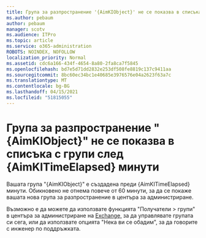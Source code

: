 ```yaml
---
title: Група за разпространение '{AimKIObject}' не се показва в списъка с групи след {AimKITimeElapsed} минути
ms.author: pebaum
author: pebaum
manager: scotv
ms.audience: ITPro
ms.topic: article
ms.service: o365-administration
ROBOTS: NOINDEX, NOFOLLOW
localization_priority: Normal
ms.assetid: cdc6a166-434f-4654-8a80-2fa8ca7f5845
ms.openlocfilehash: bd7e5d71dd2832e253df508fe8819c137c9411aa
ms.sourcegitcommit: 8bc60ec34bc1e40685e3976576e04a2623f63a7c
ms.translationtype: MT
ms.contentlocale: bg-BG
ms.lasthandoff: 04/15/2021
ms.locfileid: "51815055"
---
```

# <a name="distribution-group-aimkiobject-not-showing-in-groups-list-after-aimkitimeelapsed-minutes"></a>Група за разпространение "{AimKIObject}" не се показва в списъка с групи след {AimKITimeElapsed} минути

Вашата група "{AimKIObject}" е създадена преди {AimKITimeElapsed} минути. Обикновено не отнема повече от 60 минути, за да се покаже вашата нова група за разпространение в центъра за администриране.
  
Възможно е да можете да използвате функцията "Получатели > групи" в центъра за администриране на [Exchange,](https://outlook.office365.com/ecp/?rfr=Admin_o365&amp;exsvurl=1&amp;mkt=en-US.aspx) за да управлявате групата си сега, или да използвате опцията "Нека ви се обадим", за да говорите с инженер по поддръжката. 
  